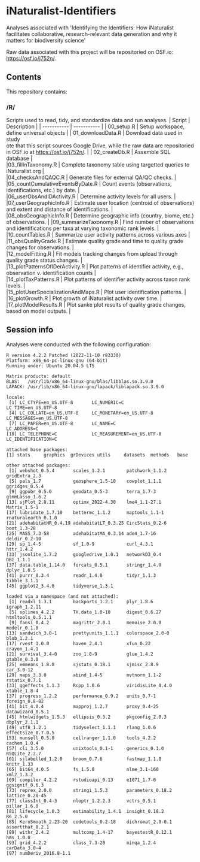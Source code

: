 # iNaturalist-Identifiers
Analyses associated with 'Identifying the Identifiers: How iNaturalist facilitates collaborative, research-relevant data generation and why it matters for biodiversity science'

Raw data associated with this project will be repositoried on OSF.io: https://osf.io/j752n/.
## Contents

This repository contains:
### /R/
Scripts used to read, tidy, and standardize data and run analyses.
| Script                                 | Description |
| -----------                            | ----------- |
| 00_setup.R                             | Setup workspace, define universal objects |
| 01_downloadData.R                      | Download data used in study <br>ote that this script sources Google Drive, while the raw data are repositoried in OSF.io at https://osf.io/j752n/</i>. |
| 02_createDb.R                          | Assemble SQL database |                  
|03_fillInTaxonomy.R                     | Complete taxonomy table using targetted queries to iNaturalist.org |   
|04_checksAndQAQC.R                      | Generate files for external QA/QC checks. |                        
|05_countCumulativeEventsByDate.R        | Count events (observations, identifications, etc.) by date. |                                        
|06_userObsAndIDActivity.R               | Determine activity levels for all users. |                                                
|07_userGeographicInfo.R                 | Estimate user location (centroid of observations) and extent and distance of identifications. |            
|08_obsGeographicInfo.R                  | Determine geographic info (country, biome, etc.) of observations. | 
|09_summarizeTaxonomy.R                  | Find number of observations and identifications per taxa at varying taxonomic rank levels. |  
|10_countTables.R                        | Summarize user activity patterns across various axes |                                               
|11_obsQualityGrade.R                    | Estimate quality grade and time to quality grade changes for observations. |                              
|12_modelFitting.R                       | Fit models tracking changes from upload through quality grade status changes. |  
|13_plotPatternsOfIDerActivity.R         | Plot patterns of identifier activity, e.g., observation v. identification counts |             
|14_plotTaxPatterns.R                    | Plot patterns of identifier activity across taxon rank levels. |   
|15_plotUserSpecializationAndMaps.R      | Plot user identification patterns. |              
|16_plotGrowth.R                         | Plot growth of iNaturalist activity over time. |             
|17_plotModelResults.R                   | Plot sanke plot results of quality grade changes, based on model outputs. |


## Session info
Analyses were conducted with the following configuration:
```
R version 4.2.2 Patched (2022-11-10 r83330)
Platform: x86_64-pc-linux-gnu (64-bit)
Running under: Ubuntu 20.04.5 LTS

Matrix products: default
BLAS:   /usr/lib/x86_64-linux-gnu/blas/libblas.so.3.9.0
LAPACK: /usr/lib/x86_64-linux-gnu/lapack/liblapack.so.3.9.0

locale:
 [1] LC_CTYPE=en_US.UTF-8       LC_NUMERIC=C               LC_TIME=en_US.UTF-8       
 [4] LC_COLLATE=en_US.UTF-8     LC_MONETARY=en_US.UTF-8    LC_MESSAGES=en_US.UTF-8   
 [7] LC_PAPER=en_US.UTF-8       LC_NAME=C                  LC_ADDRESS=C              
[10] LC_TELEPHONE=C             LC_MEASUREMENT=en_US.UTF-8 LC_IDENTIFICATION=C       

attached base packages:
[1] stats     graphics  grDevices utils     datasets  methods   base     

other attached packages:
 [1] webshot_0.5.4       scales_1.2.1        patchwork_1.1.2     gridExtra_2.3      
 [5] pals_1.7            geosphere_1.5-10    cowplot_1.1.1       ggridges_0.5.4     
 [9] ggpubr_0.5.0        geodata_0.5-3       terra_1.7-3         glmmLasso_1.6.2    
[13] sjPlot_2.8.11       optimx_2022-4.30    lme4_1.1-27.1       Matrix_1.5-1       
[17] lubridate_1.7.10    bettermc_1.1.2      maptools_1.1-1      rnaturalearth_0.1.0
[21] adehabitatHR_0.4.19 adehabitatLT_0.3.25 CircStats_0.2-6     boot_1.3-28        
[25] MASS_7.3-58         adehabitatMA_0.3.14 ade4_1.7-16         deldir_0.2-10      
[29] sp_1.4-5            sf_1.0-9            curl_4.3.1          httr_1.4.2         
[33] jsonlite_1.7.2      googledrive_1.0.1   networkD3_0.4       DBI_1.1.1          
[37] data.table_1.14.0   forcats_0.5.1       stringr_1.4.0       dplyr_1.0.5        
[41] purrr_0.3.4         readr_1.4.0         tidyr_1.1.3         tibble_3.1.1       
[45] ggplot2_3.4.0       tidyverse_1.3.1    

loaded via a namespace (and not attached):
 [1] readxl_1.3.1        backports_1.2.1     plyr_1.8.6          igraph_1.2.11      
 [5] splines_4.2.2       TH.data_1.0-10      digest_0.6.27       htmltools_0.5.1.1  
 [9] fansi_0.4.2         magrittr_2.0.1      memoise_2.0.0       modelr_0.1.8       
[13] sandwich_3.0-1      prettyunits_1.1.1   colorspace_2.0-0    blob_1.2.1         
[17] rvest_1.0.0         haven_2.4.1         xfun_0.22           crayon_1.4.1       
[21] survival_3.4-0      zoo_1.8-9           glue_1.4.2          gtable_0.3.0       
[25] emmeans_1.8.0       sjstats_0.18.1      sjmisc_2.8.9        car_3.0-12         
[29] maps_3.3.0          abind_1.4-5         mvtnorm_1.1-2       rstatix_0.7.1      
[33] ggeffects_1.1.3     Rcpp_1.0.6          viridisLite_0.4.0   xtable_1.8-4       
[37] progress_1.2.2      performance_0.9.2   units_0.7-1         foreign_0.8-82     
[41] bit_4.0.4           mapproj_1.2.7       proxy_0.4-25        datawizard_0.5.1   
[45] htmlwidgets_1.5.3   ellipsis_0.3.2      pkgconfig_2.0.3     dbplyr_2.1.1       
[49] utf8_1.2.1          tidyselect_1.1.1    rlang_1.0.6         effectsize_0.7.0.5 
[53] munsell_0.5.0       cellranger_1.1.0    tools_4.2.2         cachem_1.0.4       
[57] cli_3.5.0           unixtools_0.1-1     generics_0.1.0      RSQLite_2.2.7      
[61] sjlabelled_1.2.0    broom_0.7.6         fastmap_1.1.0       knitr_1.33         
[65] bit64_4.0.5         fs_1.5.0            nlme_3.1-160        xml2_1.3.2         
[69] compiler_4.2.2      rstudioapi_0.13     e1071_1.7-6         ggsignif_0.6.3     
[73] reprex_2.0.0        stringi_1.5.3       parameters_0.18.2   lattice_0.20-45    
[77] classInt_0.4-3      nloptr_1.2.2.3      vctrs_0.5.1         pillar_1.6.0       
[81] lifecycle_1.0.3     estimability_1.4.1  insight_0.18.2      R6_2.5.0           
[85] KernSmooth_2.23-20  codetools_0.2-18    dichromat_2.0-0.1   assertthat_0.2.1   
[89] withr_2.4.2         multcomp_1.4-17     bayestestR_0.12.1   hms_1.0.0          
[93] grid_4.2.2          class_7.3-20        minqa_1.2.4         carData_3.0-4      
[97] numDeriv_2016.8-1.1
```
